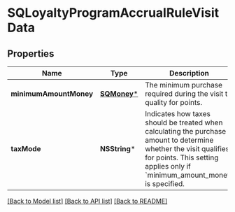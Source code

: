 # SQLoyaltyProgramAccrualRuleVisitData

## Properties
Name | Type | Description | Notes
------------ | ------------- | ------------- | -------------
**minimumAmountMoney** | [**SQMoney***](SQMoney.md) | The minimum purchase required during the visit to quality for points. | [optional] 
**taxMode** | **NSString*** | Indicates how taxes should be treated when calculating the purchase amount to determine whether the visit qualifies for points.  This setting applies only if &#x60;minimum_amount_money&#x60; is specified. | 

[[Back to Model list]](../README.md#documentation-for-models) [[Back to API list]](../README.md#documentation-for-api-endpoints) [[Back to README]](../README.md)


